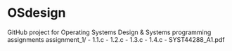 # OSdesign
GitHub project for Operating Systems Design & Systems programming assignments
  assignment_1/
    - 1.1.c
    - 1.2.c
    - 1.3.c
    - 1.4.c
    - SYST44288_A1.pdf
  
